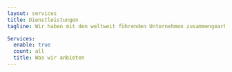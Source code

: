```yaml
---
layout: services
title: Dienstleistungen
tagline: Wir haben mit den weltweit führenden Unternehmen zusammengearbeitet, die in ihren Sektoren in den Bereichen soziale Medien, Zahlungen, Marktplätze, Gastgewerbe und Industrie 4.0 führend sind, um ihnen dabei zu helfen, die Blockchain zu nutzen, um Millionen bis Milliarden von Kunden auf der ganzen Welt besser zu bedienen.

Services:
  enable: true
  count: all
  title: Was wir anbieten
---
```

